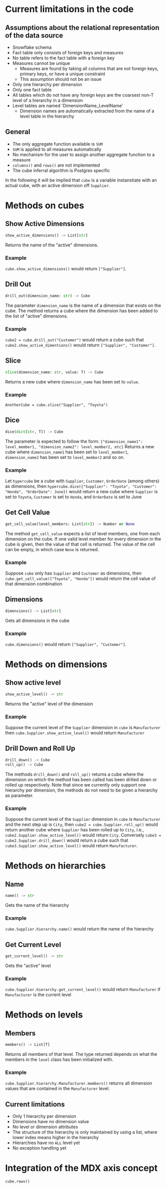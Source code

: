 # Current limitations in the code
## Assumptions about the relational representation of the data source
* Snowflake schema
* Fact table only consists of foreign keys and measures
* No table refers to the fact table with a foreign key
* Measures cannot be unique 
    * Measures are found by taking all columns that are not foreign keys, primary keys, or have a unique constraint
    * This assumption should not be an issue
* Only one hierarchy per dimension
* Only one fact table
* All tables which do not have any foreign keys are the coarsest non-T level of a hierarchy in a dimension
* Level tables are named 'DimensionName_LevelName'
    * Dimension names are automatically extracted from the name of a level table in the hierarchy


## General
* The only aggregate function available is `SUM`
* `SUM` is applied to all measures automatically
* No mechanism for the user to assign another aggregate function to a measure
* `columns()` and `rows()` are not implemented
* The cube inferral algorithm is Postgres specific

















In the following it will be implied that `cube` is a variable instanstiate with an actual cube, with an active dimension off `Supplier`.

# Methods on cubes

## Show Active Dimensions
```python
show_active_dimensions() -> List[str]
```
Returns the name of the "active" dimensions. 
### Example 
`cube.show_active_dimensions()` would return `["Supplier"]`.

## Drill Out
```python
drill_out(dimension_name: str) -> Cube
```
The parameter `dimension_name` is the name of a dimension that exists on the cube. The method returns a cube where the dimension has been added to the list of "active" dimensions.
### Example
`cube2 = cube.drill_out("Customer")` would return a cube such that `cube2.show_active_dimentions()` would return `["Supplier", "Customer"]`.

## Slice
```python
slice(dimension_name: str, value: T) -> Cube
```
Returns a new cube where `dimension_name` has been set to `value`.
### Example
`AnotherCube = cube.slice("Supplier", "Toyota")`


## Dice
```python
dice(dict[str, T]) -> Cube
```
The parameter is expected to follow the form: `{"dimension_name1": level_member1, "dimension_name2": level_member2, etc}`
Returns a new cube where `dimension_name1` has been set to `level_member1`, `dimension_name2` has been set to `level_member2` and so on.
### Example
Let `hypercube` be a cube with `Supplier`, `Customer`, `OrderDate` (among others) as dimensions, then `hypercube.dice({"Supplier": "Toyota", "Customer": "Honda", "OrderDate": June})` would return a new cube where `Supplier` is set to `Toyota`, `Customer` is set to `Honda`, and `OrderDate` is set to June

## Get Cell Value
```python
get_cell_value(level_members: List[str]) -> Number or None
``` 
The method `get_cell_value` expects a list of level members, one from each dimension on the cube. If one valid level member for every dimension in the cube is given, then the value of that cell is returned. The value of the cell can be empty, in which case `None` is returned.
### Example
Suppose `cube` only has `Supplier` and `Customer` as dimensions, then `cube.get_cell_value(["Toyota", "Honda"])` would return the cell value of that dimension combination

## Dimensions
```python
dimensions() -> List[str]
```
Gets all dimensions in the cube
### Example
`cube.dimensions()` would return `["Supplier", "Customer"]`.

# Methods on dimensions
## Show active level
```python
show_active_level() -> str
```
Returns the "active" level of the dimension
### Example
Suppose the current level of the `Supplier` dimension in `cube` is `Manufacturer` then `cube.Supplier.show_active_level()` would return `Manufacturer`

## Drill Down and Roll Up
```python 
drill_down() -> Cube
roll_up() -> Cube
``` 
The methods `drill_down()` and `roll_up()` returns a cube where the dimension on which the method has been called has been drilled down or rolled up respectively. Note that since we currently only support one hierarchy per dimension, the methods do not need to be given a hierarchy as parameter.
### Example
Suppose the current level of the `Supplier` dimension in `cube` is `Manufacturer` and the next step up is `City`, then `cube2 = cube.Supplier.roll_up()` would return another cube where `Supplier` has been rolled up to `City`, i.e., `cube2.Supplier.show_active_level()` would return `City`.
Conversely `cube3 = cube2.Supplier.drill_down()` would return a cube such that `cube3.Supplier.show_active_level()` would return `Manufacturer`.

# Methods on hierarchies
## Name
```python
name() -> str
```
Gets the name of the hierarchy
### Example
`cube.Supplier.hierarchy.name()` would return the name of the hierarchy

## Get Current Level
```python
get_current_level() -> str
```
Gets the "active" level
### Example
`cube.Supplier.hierarchy.get_current_level()` would return `Manufacturer` if `Manufacturer` is the current level

# Methods on levels
## Members
```python
members() -> List[T]
```
Returns all members of that level. The type returned depends on what the members in the `level` class has been initialized with.
### Example
`cube.Supplier.hierarchy.Manufacturer.members()` returns all dimension values that are contained in the `Manufacturer` level.



## Current limitations
* Only 1 hierarchy per dimension
* Dimensions have no dimension value
* No level or dimension attributes
* The structure of the hierarchy is only maintained by using a list, where lower index means higher in the hierarchy
* Hierarchies have no `ALL` level yet
* No exception handling yet

<!-- Only handle 1 measure-->






# Integration of the MDX axis concept 
`cube.rows()`
